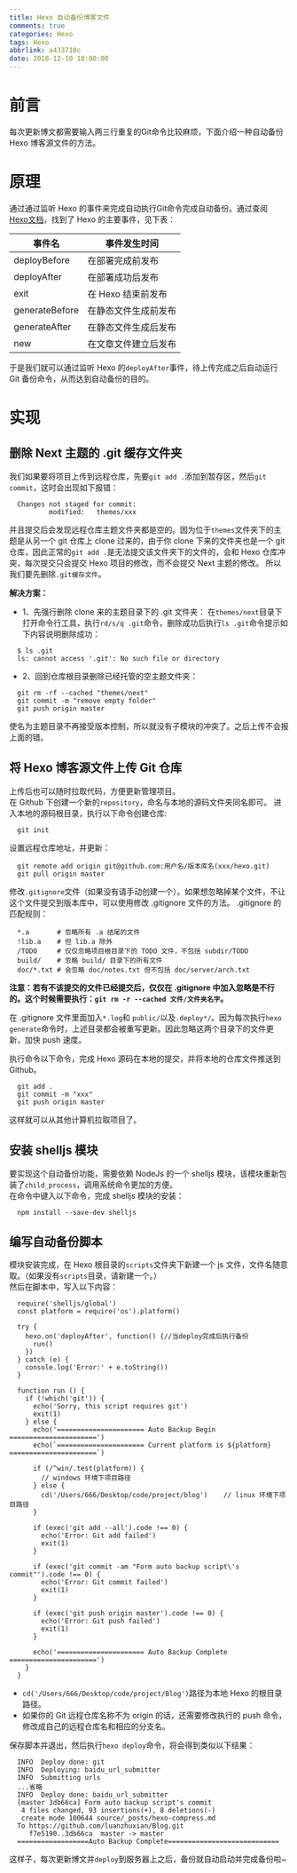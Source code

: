 ```yaml
---
title: Hexo 自动备份博客文件
comments: true
categories: Hexo
tags: Hexo
abbrlink: a433710c
date: 2018-12-10 18:00:00
---
```


# 前言
每次更新博文都需要输入两三行重复的Git命令比较麻烦，下面介绍一种自动备份 Hexo 博客源文件的方法。

# 原理
通过通过监听 Hexo 的事件来完成自动执行Git命令完成自动备份。通过查阅 [Hexo文档](https://hexo.io/zh-cn/api/events.html)，找到了 Hexo 的主要事件，见下表：

事件名|事件发生时间
---|---
deployBefore|在部署完成前发布
deployAfter|在部署成功后发布
exit|在 Hexo 结束前发布
generateBefore|在静态文件生成前发布
generateAfter|在静态文件生成后发布
new|在文章文件建立后发布

于是我们就可以通过监听 Hexo 的`deployAfter`事件，待上传完成之后自动运行 Git 备份命令，从而达到自动备份的目的。

# 实现

## 删除 Next 主题的 .git 缓存文件夹
我们如果要将项目上传到远程仓库，先要`git add .`添加到暂存区，然后`git commit`，这时会出现如下报错：
```
  Changes not staged for commit:
          modified:   themes/xxx
```
并且提交后会发现远程仓库主题文件夹都是空的。因为位于`themes`文件夹下的主题是从另一个 git 仓库上 clone 过来的，由于你 clone 下来的文件夹也是一个 git 仓库，因此正常的`git add .`是无法提交该文件夹下的文件的，会和 Hexo 仓库冲突，每次提交只会提交 Hexo 项目的修改，而不会提交 Next 主题的修改。  所以我们要先删除`.git缓存文件`。  

**解决方案：**
- 1、先强行删除 clone 来的主题目录下的 .git 文件夹：
在`themes/next`目录下打开命令行工具，执行`rd/s/q .git`命令，删除成功后执行`ls .git`命令提示如下内容说明删除成功：
```
  $ ls .git
  ls: cannot access '.git': No such file or directory
```
- 2、回到仓库根目录删除已经托管的空主题文件夹：
```
  git rm -rf --cached "themes/next"
  git commit -m "remove empty folder"
  git push origin master
```
使名为主题目录不再接受版本控制，所以就没有子模块的冲突了。之后上传不会报上面的错。  


## 将 Hexo 博客源文件上传 Git 仓库
上传后也可以随时拉取代码，方便更新管理项目。  
在 Github 下创建一个新的`repository`，命名与本地的源码文件夹同名即可。
进入本地的源码根目录，执行以下命令创建仓库:
```
  git init
```
设置远程仓库地址，并更新：
```
  git remote add origin git@github.com:用户名/版本库名(xxx/hexo.git)
  git pull origin master
```

修改`.gitignore`文件（如果没有请手动创建一个）。如果想忽略掉某个文件，不让这个文件提交到版本库中，可以使用修改 .gitignore 文件的方法。 .gitignore 的匹配规则：
```
  *.a       # 忽略所有 .a 结尾的文件
  !lib.a    # 但 lib.a 除外
  /TODO     # 仅仅忽略项目根目录下的 TODO 文件，不包括 subdir/TODO
  build/    # 忽略 build/ 目录下的所有文件
  doc/*.txt # 会忽略 doc/notes.txt 但不包括 doc/server/arch.txt
```
**注意：若有不该提交的文件已经提交后，仅仅在 .gitignore 中加入忽略是不行的。这个时候需要执行：`git rm -r --cached 文件/文件夹名字`。**  

在 .gitignore 文件里面加入`*.log`和 `public/`以及`.deploy*/`。因为每次执行`hexo generate`命令时，上述目录都会被重写更新。因此忽略这两个目录下的文件更新，加快 push 速度。

执行命令以下命令，完成 Hexo 源码在本地的提交，并将本地的仓库文件推送到 Github。
```
  git add .
  git commit -m "xxx"
  git push origin master
```
这样就可以从其他计算机拉取项目了。

## 安装 shelljs 模块
要实现这个自动备份功能，需要依赖 NodeJs 的一个 shelljs 模块，该模块重新包装了`child_process`，调用系统命令更加的方便。  
在命令中键入以下命令，完成 shelljs 模块的安装：
```
  npm install --save-dev shelljs
```

## 编写自动备份脚本
模块安装完成，在 Hexo 根目录的`scripts`文件夹下新建一个 js 文件，文件名随意取。（如果没有`scripts`目录，请新建一个。）  
然后在脚本中，写入以下内容：
```
  require('shelljs/global')
  const platform = require('os').platform()

  try {
    hexo.on('deployAfter', function() {//当deploy完成后执行备份
      run()
    })
  } catch (e) {
    console.log('Error:' + e.toString())
  }

  function run () {
    if (!which('git')) {
      echo('Sorry, this script requires git')
      exit(1)
    } else {
      echo('====================== Auto Backup Begin ======================')
      echo(`====================== Current platform is ${platform} ======================`)

      if (/^win/.test(platform)) {			
        // windows 环境下项目路径
      } else {
        cd('/Users/666/Desktop/code/project/blog')    // linux 环境下项目路径
      }

      if (exec('git add --all').code !== 0) {
        echo('Error: Git add failed')
        exit(1)
      }

      if (exec('git commit -am "Form auto backup script\'s commit"').code !== 0) {
        echo('Error: Git commit failed')
        exit(1)
      }

      if (exec('git push origin master').code !== 0) {
        echo('Error: Git push failed')
        exit(1)
      }

      echo('====================== Auto Backup Complete ======================')
    }
  }
```
- `cd('/Users/666/Desktop/code/project/Blog')`路径为本地 Hexo 的根目录路径。
- 如果你的 Git 远程仓库名称不为 origin 的话，还需要修改执行的 push 命令，修改成自己的远程仓库名和相应的分支名。

保存脚本并退出，然后执行`hexo deploy`命令，将会得到类似以下结果：
```
  INFO  Deploy done: git
  INFO  Deploying: baidu_url_submitter
  INFO  Submitting urls
  ...省略
  INFO  Deploy done: baidu_url_submitter
  [master 3db66ca] Form auto backup script's commit
   4 files changed, 93 insertions(+), 8 deletions(-)
   create mode 100644 source/_posts/hexo-compress.md
  To https://github.com/luanzhuxian/Blog.git
     f7e5190..3db66ca  master -> master
  ==================Auto Backup Complete============================
```
这样子，每次更新博文并`deploy`到服务器上之后，备份就自动启动并完成备份啦~
